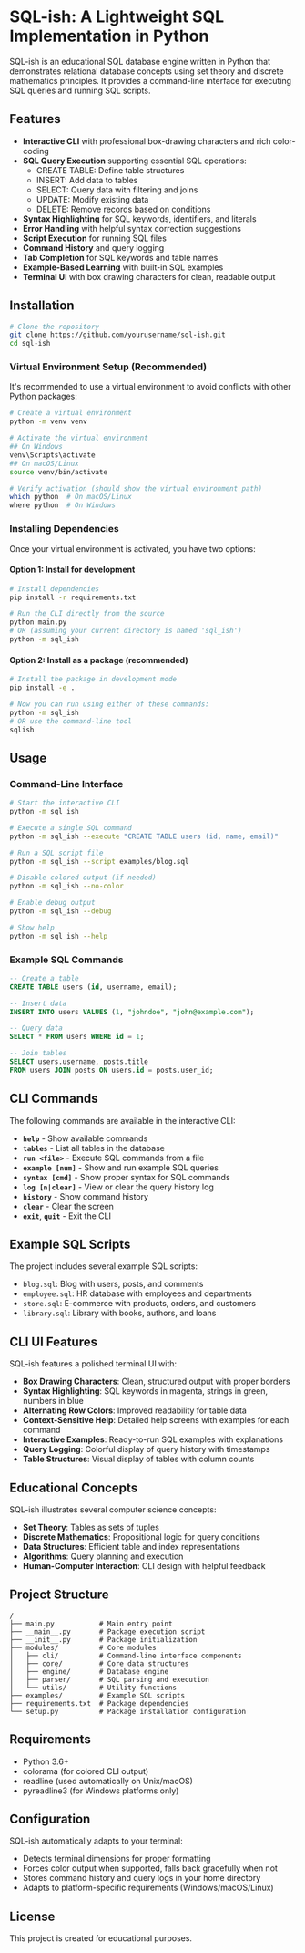 # SQL-ish: A Lightweight SQL Implementation in Python

SQL-ish is an educational SQL database engine written in Python that demonstrates relational database concepts using set theory and discrete mathematics principles. It provides a command-line interface for executing SQL queries and running SQL scripts.

## Features

- **Interactive CLI** with professional box-drawing characters and rich color-coding
- **SQL Query Execution** supporting essential SQL operations:
  - CREATE TABLE: Define table structures
  - INSERT: Add data to tables
  - SELECT: Query data with filtering and joins
  - UPDATE: Modify existing data
  - DELETE: Remove records based on conditions
- **Syntax Highlighting** for SQL keywords, identifiers, and literals
- **Error Handling** with helpful syntax correction suggestions
- **Script Execution** for running SQL files
- **Command History** and query logging
- **Tab Completion** for SQL keywords and table names
- **Example-Based Learning** with built-in SQL examples
- **Terminal UI** with box drawing characters for clean, readable output

## Installation

```bash
# Clone the repository
git clone https://github.com/yourusername/sql-ish.git
cd sql-ish
```

### Virtual Environment Setup (Recommended)

It's recommended to use a virtual environment to avoid conflicts with other Python packages:

```bash
# Create a virtual environment
python -m venv venv

# Activate the virtual environment
## On Windows
venv\Scripts\activate
## On macOS/Linux
source venv/bin/activate

# Verify activation (should show the virtual environment path)
which python  # On macOS/Linux
where python  # On Windows
```

### Installing Dependencies

Once your virtual environment is activated, you have two options:

#### Option 1: Install for development

```bash
# Install dependencies
pip install -r requirements.txt

# Run the CLI directly from the source
python main.py
# OR (assuming your current directory is named 'sql_ish')
python -m sql_ish
```

#### Option 2: Install as a package (recommended)

```bash
# Install the package in development mode
pip install -e .

# Now you can run using either of these commands:
python -m sql_ish
# OR use the command-line tool
sqlish
```

## Usage

### Command-Line Interface

```bash
# Start the interactive CLI
python -m sql_ish

# Execute a single SQL command
python -m sql_ish --execute "CREATE TABLE users (id, name, email)"

# Run a SQL script file
python -m sql_ish --script examples/blog.sql

# Disable colored output (if needed)
python -m sql_ish --no-color

# Enable debug output
python -m sql_ish --debug

# Show help
python -m sql_ish --help
```

### Example SQL Commands

```sql
-- Create a table
CREATE TABLE users (id, username, email);

-- Insert data
INSERT INTO users VALUES (1, "johndoe", "john@example.com");

-- Query data
SELECT * FROM users WHERE id = 1;

-- Join tables
SELECT users.username, posts.title
FROM users JOIN posts ON users.id = posts.user_id;
```

## CLI Commands

The following commands are available in the interactive CLI:

- **`help`** - Show available commands
- **`tables`** - List all tables in the database
- **`run <file>`** - Execute SQL commands from a file
- **`example [num]`** - Show and run example SQL queries
- **`syntax [cmd]`** - Show proper syntax for SQL commands
- **`log [n|clear]`** - View or clear the query history log
- **`history`** - Show command history
- **`clear`** - Clear the screen
- **`exit`**, **`quit`** - Exit the CLI

## Example SQL Scripts

The project includes several example SQL scripts:

- `blog.sql`: Blog with users, posts, and comments
- `employee.sql`: HR database with employees and departments
- `store.sql`: E-commerce with products, orders, and customers
- `library.sql`: Library with books, authors, and loans

## CLI UI Features

SQL-ish features a polished terminal UI with:

- **Box Drawing Characters**: Clean, structured output with proper borders
- **Syntax Highlighting**: SQL keywords in magenta, strings in green, numbers in blue
- **Alternating Row Colors**: Improved readability for table data
- **Context-Sensitive Help**: Detailed help screens with examples for each command
- **Interactive Examples**: Ready-to-run SQL examples with explanations
- **Query Logging**: Colorful display of query history with timestamps
- **Table Structures**: Visual display of tables with column counts

## Educational Concepts

SQL-ish illustrates several computer science concepts:

- **Set Theory**: Tables as sets of tuples
- **Discrete Mathematics**: Propositional logic for query conditions
- **Data Structures**: Efficient table and index representations
- **Algorithms**: Query planning and execution
- **Human-Computer Interaction**: CLI design with helpful feedback

## Project Structure

```
/
├── main.py           # Main entry point
├── __main__.py       # Package execution script
├── __init__.py       # Package initialization
├── modules/          # Core modules
│   ├── cli/          # Command-line interface components
│   ├── core/         # Core data structures
│   ├── engine/       # Database engine
│   ├── parser/       # SQL parsing and execution
│   └── utils/        # Utility functions
├── examples/         # Example SQL scripts
├── requirements.txt  # Package dependencies
└── setup.py          # Package installation configuration
```

## Requirements

- Python 3.6+
- colorama (for colored CLI output)
- readline (used automatically on Unix/macOS)
- pyreadline3 (for Windows platforms only)

## Configuration

SQL-ish automatically adapts to your terminal:

- Detects terminal dimensions for proper formatting
- Forces color output when supported, falls back gracefully when not
- Stores command history and query logs in your home directory
- Adapts to platform-specific requirements (Windows/macOS/Linux)

## License

This project is created for educational purposes.

```

```
